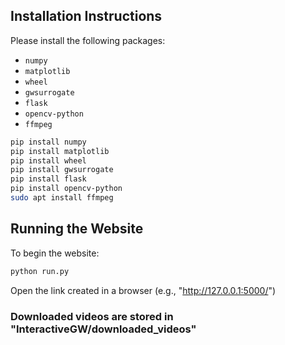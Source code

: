 ## Installation Instructions

Please install the following packages:

- `numpy`
- `matplotlib`
- `wheel`
- `gwsurrogate`
- `flask`
- `opencv-python`
- `ffmpeg`

```bash
pip install numpy
pip install matplotlib
pip install wheel
pip install gwsurrogate
pip install flask
pip install opencv-python
sudo apt install ffmpeg
```

## Running the Website

To begin the website:

```bash
python run.py
```
Open the link created in a browser (e.g., "http://127.0.0.1:5000/")


### Downloaded videos are stored in "InteractiveGW/downloaded_videos"